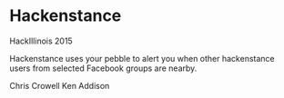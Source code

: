 # Hackenstance

HackIllinois 2015

Hackenstance uses your pebble to alert you when other hackenstance users from selected Facebook groups are nearby.

Chris Crowell
Ken Addison
